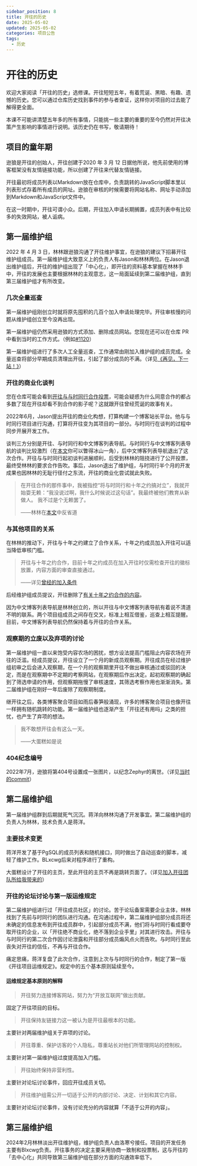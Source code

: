 ```yaml
---
sidebar_position: 8
title: 开往的历史
date: 2025-05-02
updated: 2025-05-02
categories: 项目公告
tags:
  - 历史
---
```

# 开往的历史

欢迎大家阅读「开往的历史」选修课。开往短短五年，有着荒诞、黑暗、有趣、遗憾的历史。您可以通过仓库历史找到事件的参与者查证，这样你对项目的过去能了解得更全面。

本课不可能讲清楚五年多的所有事情，只能挑一些主要的重要的至今仍然对开往决策产生影响的事情进行说明。该历史仍在书写，敬请期待！

## 项目的童年期

逊狼是开往的创始人，开往创建于2020 年 3 月 12 日据他所说，他先前使用的博客框架没有友情链接功能，所以创建了开往来代替友情链接。

开往最初将成员列表以Markdown放在仓库中，负责跳转的JavaScript脚本里以列表形式存着所有成员的网址。逊狼在审核的时候需要将网站名称、网址手动添加到Markdown和JavaScript文件中。

在这一时期中，开往可谓小众。后期，开往加入申请长期搁置，成员列表中有比较多的失效网站，被人诟病。

## 第一届维护组

2022 年 4 月 3 日，林林跟逊狼沟通了开往维护事宜，在逊狼的建议下招募开往维护组成员。第一届维护组大致意义上的负责人有Jason和林林两位。在Jason退出维护组后，开往的维护组出现了「中心化」，即开往的资料基本掌握在林林手中，开往的发展也主要根据林林的主观意志，这一局面延续到第二届维护组，直到第三届维护组才有所改变。

### 几次全量巡查

第一届维护组刚创立时就将原先囤积的几百个加入申请处理完毕。开往审核慢的问题从维护组创立至今没再出现。

第一届维护组仍然采用逊狼的方式添加、删除成员网站。您现在还可以在仓库 PR 中看到当时的工作方式。（例如[#1120](https://github.com/travellings-link/travellings/pull/1120)）

第一届维护组进行了多次人工全量巡查，工作通常由刚加入维护组的成员完成。全量巡查将部分早期成员清理出开往，引起了部分成员的不满。（详见[《再见，下一站！》](http://web.archive.org/web/20240320130624/https://funs.life/w/?66)）

### 开往的商业化谈判

您在仓库可能会看到[开往与与时同行合作投票](https://github.com/orgs/travellings-link/discussions/1061)，可能会疑惑为什么同意合作的都占多数了现在开往却看不到合作的影子呢？这就跟开往曾经荒诞的故事有关。

2022年6月，Jason提出开往的商业化构想，打算构建一个博客站长平台。他与与时同行项目进行沟通，打算将开往变为其项目的一部分。与时同行在谈判的过程中同步开展开发工作。

谈判三方分别是开往、与时同行和中文博客列表导航。与时同行与中文博客列表导航的谈判比较激烈（在[本文](http://web.archive.org/web/20230205015712/https://www.linlinzzo.top/ep9/)你可以瞥得冰山一角），后中文博客列表导航退出了这次合作。开往与与时同行起初谈判进展顺利，后受到林林的阻挠进行了公开投票，最终受林林的要求合作告吹。事后，Jason退出了维护组，与时同行半个月的开发成果也因林林的无耻行径付之东流，开往的商业化尝试就此失败。

> 在开往合作的那件事中，我被指控“将与时同行和十年之约搞对立”，我就开始耍无赖：“我没说过啊，我什么时候说过这句话”。我最终被他们教育从新做人。 我不过是个无赖罢了。
>
> ——林林在[本文](http://web.archive.org/web/20230205015833/https://www.linlinzzo.top/ep11/)中反省道

### 与其他项目的关系

在林林的推动下，开往与十年之约建立了合作关系，十年之约成员加入开往可以适当降低审核门槛。

> 开往与十年之约合作，目前十年之约成员在加入开往时仅需检查开往的徽标放置，内容方面的审查直接通过。
>
> ——详见[曾经的加入条件](https://github.com/imjason/travellings/blob/patch-1/README.md#1-您的网页应满足)

后经维护组成员提议，开往删除了[有关十年之约合作的内容](https://github.com/travellings-link/travellings/pull/1196)。

因为中文博客列表导航是林林创立的，所以开往与中文博客列表导航有着说不清道不明的联系。两个项目组成员之间存在交叉，标准上相互借鉴，巡查上相互提醒。目前，中文博客列表导航仍然保持着与开往的合作关系。

### 观察期的立废以及弃项的讨论

第一届维护组一直以来饱受内容农场的困扰，想方设法提高门槛阻止内容农场在开往的泛滥。经成员提议，开往设立了一个月的新成员观察期。开往成员在经过维护组初审之后会进入观察期，在一个月的观察期里开往不做出审核通过或驳回的决定，而是在观察期中不定期的考察网站，在观察期后作出决定。起初观察期的确起到了筛选申请的作用，但观察期拖慢了审核速度，其筛选考察作用也渐渐消失。第二届维护组在刚好一年后废除了观察期制度。

继开往之后，各类博客聚合项目如雨后春笋般涌现，许多的博客聚合项目也像开往一样拥有随机跳转的功能。第一届维护组也逐渐产生「开往还有用吗」之类的担忧，也产生了弃项的想法。

> 我不敢想开往会有这么一天。
>
> ——大蛋糕如是说

### 404纪念编号

2022年7月，逊狼将第404号设置成一张图片，以纪念Zephyr的离世。（详见[当时的commit](https://github.com/travellings-link/travellings/commit/bcde426301f7539ee9cddf9c071c87a470c75b15)）

## 第二届维护组

第一届维护组群到后期就死气沉沉。蒋洋向林林沟通了开发事宜。第二届维护组的负责人为林林，技术负责人是蒋洋。

### 主要技术变更

蒋洋开发了基于PgSQL的成员列表和随机接口，同时做出了自动巡查的脚本，减轻了维护工作。BLxcwg后来对程序进行了重构。

大蛋糕设计了开往的主页，至此开往的主页不再是跳转页面了。（详见[加入开往团队所给我带来的](https://www.lihaoyu.cn/posts/after-joined-travellings)）

### 开往的论坛讨论与第一版运维规定

第二届维护组进行过「开往成员社区」的讨论。苦于论坛备案需要企业主体，林林找到了先前与时同行的团队进行沟通。在沟通过程中，第二届维护组部分成员将还未确定的信息发布到开往成员群中，引起部分成员不满，他们将与时同行看成要夺取开往的企业，以「开往绝不商业化，绝不落到企业手里」对其进行攻击。开往与与时同行的第二次合作因讨论泄露和开往部分成员煽风点火而告吹。与时同行至此丧失对开往的信任，不再与开往合作。

痛定思痛，蒋洋复盘了此次合作，注意到上次与与时同行的合作，制定了第一版《开往项目运维规定》。规定中的五个基本原则延续至今。

#### 运维规定基本原则的解释

> 开往努力连接博客网站，努力为“开放互联网”做出贡献。

固定了开往项目的目标。

> 开往保持友链接力这一被认为是开往最根本的功能。

主要针对两届维护组关于弃项的讨论。

> 开往尊重、保护访客的个人隐私，尊重站长对他们所管理网站的控制权。

主要针对第一届维护组过度提高加入门槛。

> 开往始终保持非营利性。

主要针对论坛讨论事件，回应开往成员关切。

> 开往维护组需公开一切适于公开的内部讨论、决定、计划和其它内容。

主要针对论坛讨论事件，没有讨论充分的内容就算「不适于公开的内容」。

## 第三届维护组

2024年2月林林淡出开往维护组，维护组负责人由洛寒兮接任。项目的开发任务主要有Blxcwg负责。开往事务的决定主要采用协商一致制和投票制，这与开往的「去中心化」共同导致第三届维护组在部分方面的沟通效率低下。
